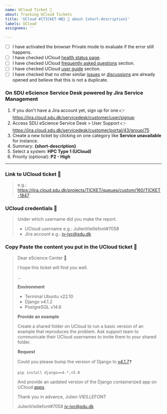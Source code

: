 ```yaml
---
name: UCloud Ticket 🎫
about: Tracking UCloud Tickets
title: 'UCloud #{TICKET-NB} 🎫 about {short-description}'
labels: UCloud
assignees: ''

---
```


<!--

  Hi there 👋 Thank you for tracking down tickets opened on UCloud jira.

  Before you submit this; let's make sure of a few things.
  Please make sure the following boxes are ticked if they are correct.
  If not, please try and fulfill these first.

-->

- [ ] I have activated the browser Private mode to evaluate if the error still happens.
- [ ] I have checked UCloud [health status page][ucloud.status].
- [ ] I have checked UCloud [frequently asked questions][ucloud.faq] section.
- [ ] I have checked UCloud [user guide][ucloud.user-guide] section.
- [ ] I have checked that no other similar [issues][issues] or [discussions][discussions] are already opened and believe that this is not a duplicate.

### On SDU eScience Service Desk powered by Jira Service Management

1. If you don't have a Jira account yet, sign up for one 👉 <https://jira.cloud.sdu.dk/servicedesk/customer/user/signup>
2. Access SDU eScience Service Desk > User Support 👉 <https://jira.cloud.sdu.dk/servicedesk/customer/portal/43/group/75>
3. Create a new ticket by clicking on one category like **Service unavailable** for instance.
4. Summary: **{short-description}**
5. Select a system: **HPC Type 1 (UCloud)**
6. Priority (optional): **P2 - High**

---

### Link to UCloud ticket 🎫

> e.g.: <https://jira.cloud.sdu.dk/projects/TICKET/queues/custom/160/TICKET-1847>

### UCloud credentials 👤

> Under which username did you make the report.
>
> - UCloud username e.g.: JulienVieillefont#7058
> - Jira account e.g.: jv-jvc@sdu.dk

### Copy Paste the content you put in the UCloud ticket 📝

> Dear eScience Center 👋
>
> I hope this ticket will find you well.
>
> ...
>
> **Environment**
>
> - Terminal Ubuntu v22.10
> - Django v4.1.2
> - PostgreSQL v14.6
>
> **Provide an example**
>
> Create a shared folder on UCloud to run a basic version of an example that reproduces the problem.
> Ask support team to communicate their UCloud usernames to invite them to your shared folder.
>
> **Request**
>
> Could you please bump the version of Django to [v4.1.7](https://docs.djangoproject.com/en/4.1/releases/4.1.7/)❓
>
> `pip install django==4.*,<5.0`
>
> And provide an updated version of the Django containerized app on UCloud [apps](https://cloud.sdu.dk/app/applications/overview/).
>
> Thank you in advance,
> Julien VIEILLEFONT
>
> JulienVieillefont#7058
> jv-jvc@sdu.dk

<!-- links -->

[issues]: https://github.com/SDU-RIO-Explore/Welcome/issues?q=is%3Aissue+label%3AUCloud
[discussions]: https://github.com/SDU-RIO-Explore/Welcome/discussions?discussions_q=label%3AUCloud
[jira.cloud.sdu.dk]: https://jira.cloud.sdu.dk/servicedesk/customer/portal/43/group/75
[ucloud.status]: https://status.cloud.sdu.dk/
[ucloud.faq]: https://docs.cloud.sdu.dk/help/faq.html
[ucloud.user-guide]: https://docs.cloud.sdu.dk/Apps/django.html
